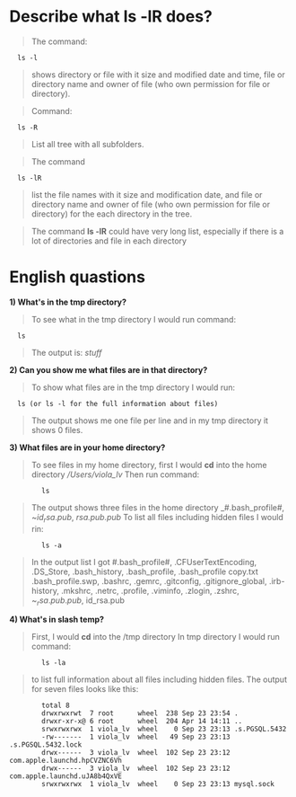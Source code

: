 # Describe what **ls -lR** does?
> The command:

      ls -l  
      
> shows directory or file with it size and modified date and time, file or directory name and owner of file (who own permission for file or directory).

> Command:

      ls -R 
      
> List all tree with all subfolders.

> The command 

      ls -lR
      
> list the file names with it size and modification date, and file or directory name and owner of file (who own permission for file or directory) for the each directory in the tree.

> The command **ls -lR** could have very long list, especially if there is a lot of directories and file in each directory


# English quastions

**1) What's in the tmp directory?**
> To see what in the tmp directory I would run command:

      ls
      
> The output is: *stuff*

**2) Can you show me what files are in that directory?**
> To show what files are in the tmp directory I would run:

      ls (or ls -l for the full information about files)
      
> The output shows me one file per line and in my tmp directory it shows 0 files.


**3) What files are in your home directory?**
> To see files in my home directory, first I would **cd** into the home directory _/Users/viola_lv_
> Then run command:

            ls
            
> The output shows three files in the home directory _#.bash_profile#, ~$id_rsa.pub, ~$_rsa.pub.pub_
> To list all files including hidden files I would rin:

            ls -a
            
> In the output list I got #.bash_profile#, .CFUserTextEncoding, .DS_Store, .bash_history, .bash_profile, .bash_profile copy.txt
.bash_profile.swp, .bashrc, .gemrc, .gitconfig, .gitignore_global, .irb-history, .mkshrc, .netrc, .profile, .viminfo,
.zlogin, .zshrc, ~$_rsa.pub.pub, ~$id_rsa.pub

**4) What's in slash temp?**
> First, I would **cd** into the /tmp directory
> In tmp directory I would run command: 

            ls -la
            
> to list full information about all files including hidden files.
> The output for seven files looks like this:

            total 8
            drwxrwxrwt  7 root      wheel  238 Sep 23 23:54 .
            drwxr-xr-x@ 6 root      wheel  204 Apr 14 14:11 ..
            srwxrwxrwx  1 viola_lv  wheel    0 Sep 23 23:13 .s.PGSQL.5432
            -rw-------  1 viola_lv  wheel   49 Sep 23 23:13 .s.PGSQL.5432.lock
            drwx------  3 viola_lv  wheel  102 Sep 23 23:12 com.apple.launchd.hpCVZNC6Vh
            drwx------  3 viola_lv  wheel  102 Sep 23 23:12 com.apple.launchd.uJA8b4QxVE
            srwxrwxrwx  1 viola_lv  wheel    0 Sep 23 23:13 mysql.sock
